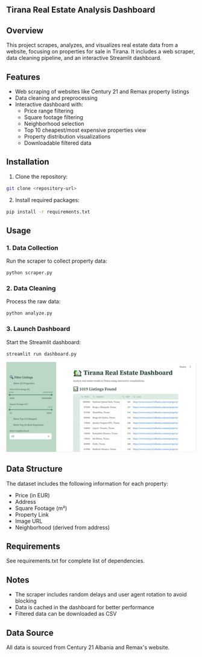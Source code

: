 
## Tirana Real Estate Analysis Dashboard

## Overview
This project scrapes, analyzes, and visualizes real estate data from a website, focusing on properties for sale in Tirana. It includes a web scraper, data cleaning pipeline, and an interactive Streamlit dashboard.

## Features
- Web scraping of websites like Century 21 and Remax property listings
- Data cleaning and preprocessing
- Interactive dashboard with:
  - Price range filtering
  - Square footage filtering
  - Neighborhood selection
  - Top 10 cheapest/most expensive properties view
  - Property distribution visualizations
  - Downloadable filtered data

## Installation

1. Clone the repository:
```bash
git clone <repository-url>
```

2. Install required packages:
```bash
pip install -r requirements.txt
```

## Usage

### 1. Data Collection
Run the scraper to collect property data:
```bash
python scraper.py
```

### 2. Data Cleaning
Process the raw data:
```bash
python analyze.py
```

### 3. Launch Dashboard
Start the Streamlit dashboard:
```bash
streamlit run dashboard.py
```
![Example Image](https://github.com/SaraBallkoci/Real_Estate_project/blob/main/dashboard.PNG)
## Data Structure
The dataset includes the following information for each property:
- Price (in EUR)
- Address
- Square Footage (m²)
- Property Link
- Image URL
- Neighborhood (derived from address)

## Requirements
See requirements.txt for complete list of dependencies.

## Notes
- The scraper includes random delays and user agent rotation to avoid blocking
- Data is cached in the dashboard for better performance
- Filtered data can be downloaded as CSV

## Data Source
All data is sourced from Century 21 Albania and Remax's website.
```
